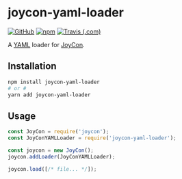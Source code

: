 # joycon-yaml-loader
[![GitHub](https://img.shields.io/github/license/gluons/joycon-yaml-loader.svg?style=flat-square)](./LICENSE)
[![npm](https://img.shields.io/npm/v/joycon-yaml-loader.svg?style=flat-square)](https://www.npmjs.com/package/joycon-yaml-loader)
[![Travis (.com)](https://img.shields.io/travis/com/gluons/joycon-yaml-loader.svg?style=flat-square)](https://travis-ci.com/gluons/joycon-yaml-loader)

A [YAML](http://yaml.org/) loader for [JoyCon](https://github.com/egoist/joycon).

## Installation

```bash
npm install joycon-yaml-loader
# or #
yarn add joycon-yaml-loader
```

## Usage

```js
const JoyCon = require('joycon');
const JoyConYAMLLoader = require('joycon-yaml-loader');

const joycon = new JoyCon();
joycon.addLoader(JoyConYAMLLoader);

joycon.load([/* file... */]);
```
